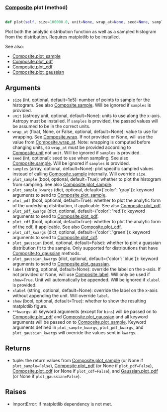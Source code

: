 ### [Composite](Composite.md).plot (method)


```py

def plot(self, size=100000.0, unit=None, wrap_at=None, seed=None, samples=None, plot_sample=True, plot_sample_kwargs={'color': 'gray'}, plot_pdf=True, plot_pdf_kwargs={'color': 'red'}, plot_cdf=False, plot_cdf_kwargs={'color': 'green'}, plot_gaussian=False, plot_gaussian_kwargs={'color': 'blue'}, label=None, xlabel=None, show=False, **kwargs)

```



Plot both the analytic distribution function as well as a sampled
histogram from the distribution.  Requires matplotlib to be installed.

See also:

* [Composite.plot_sample](Composite.plot_sample.md)
* [Composite.plot_pdf](Composite.plot_pdf.md)
* [Composite.plot_cdf](Composite.plot_cdf.md)
* [Composite.plot_gaussian](Composite.plot_gaussian.md)

Arguments
-----------
* `size` (int, optional, default=1e5): number of points to sample for
    the histogram.  See also [Composite.sample](Composite.sample.md).  Will be ignored
    if `samples` is provided.
* `unit` (astropy.unit, optional, default=None): units to use along
    the x-axis.  Astropy must be installed.  If `samples` is provided,
    the passed values will be assumed to be in the correct units.
* `wrap_at` (float, None, or False, optional, default=None): value to
    use for wrapping.  See [Composite.wrap](Composite.wrap.md).  If not provided or None,
    will use the value from [Composite.wrap_at](Composite.wrap_at.md).  Note: wrapping is
    computed before changing units, so `wrap_at` must be provided
    according to [Composite.unit](Composite.unit.md) not `unit`.  Will be ignored if
    `samples` is provided.
* `seed` (int, optional): seed to use when sampling.  See also
    [Composite.sample](Composite.sample.md).  Will be ignored if `samples` is provided.
* `samples` (array, optional, default=None): plot specific sampled
    values instead of calling [Composite.sample](Composite.sample.md) internally.  Will override
    `size`.
* `plot_sample` (bool, optional, default=True): whether to plot the
    histogram from sampling.  See also [Composite.plot_sample](Composite.plot_sample.md).
* `plot_sample_kwargs` (dict, optional, default={'color': 'gray'}):
    keyword arguments to send to [Composite.plot_sample](Composite.plot_sample.md).
* `plot_pdf` (bool, optional, default=True): whether to plot the
    analytic form of the underlying distribution, if applicable.
    See also [Composite.plot_pdf](Composite.plot_pdf.md).
* `plot_pdf_kwargs` (dict, optional, default={'color': 'red'}):
    keyword arguments to send to [Composite.plot_pdf](Composite.plot_pdf.md).
* `plot_cdf` (bool, optional, default=True): whether to plot the
    analytic form of the cdf, if applicable.
    See also [Composite.plot_cdf](Composite.plot_cdf.md).
* `plot_cdf_kwargs` (dict, optional, default={'color': 'green'}):
    keyword arguments to send to [Composite.plot_cdf](Composite.plot_cdf.md).
* `plot_gaussian` (bool, optional, default=False): whether to plot
    a guassian distribution fit to the sample.  Only supported for
    distributions that have [Composite.to_gaussian](Composite.to_gaussian.md) methods.
* `plot_gaussian_kwargs` (dict, optional, default={'color': 'blue'}):
    keyword arguments to send to [Composite.plot_gaussian](Composite.plot_gaussian.md).
* `label` (string, optional, default=None): override the label on the
    x-axis.  If not provided or None, will use [Composite.label](Composite.label.md).  Will
    only be used if `show=True`.  Unit will automatically be appended.
    Will be ignored if `xlabel` is provided.
* `xlabel` (string, optional, default=None): override the label on the
    x-axis without appending the unit.  Will override `label`.
* `show` (bool, optional, default=True): whether to show the resulting
    matplotlib figure.
* `**kwargs`: all keyword arguments (except for `bins`) will be passed
    on to [Composite.plot_pdf](Composite.plot_pdf.md) and [Composite.plot_gaussian](Composite.plot_gaussian.md) and all
    keyword arguments will be passed on to [Composite.plot_sample](Composite.plot_sample.md).
    Keyword arguments defined in `plot_sample_kwargs`,
    `plot_pdf_kwargs`, and `plot_gaussian_kwargs`
    will override the values sent in `kwargs`.

Returns
--------
* tuple: the return values from [Composite.plot_sample](Composite.plot_sample.md) (or None if
    `plot_sample=False`), [Composite.plot_pdf](Composite.plot_pdf.md) (or None if `plot_pdf=False`),
    [Composite.plot_cdf](Composite.plot_cdf.md) (or None if `plot_cdf=False`),
    and [Gaussian.plot_pdf](Gaussian.plot_pdf.md) (or None if `plot_gaussian=False`).

Raises
--------
* ImportError: if matplotlib dependency is not met.

